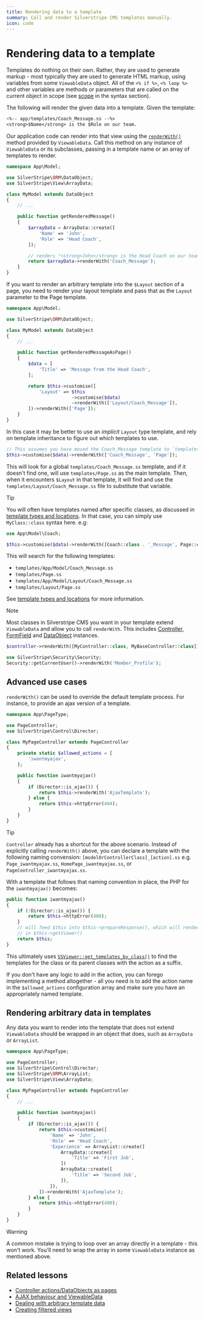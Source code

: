 ```yaml
---
title: Rendering data to a template
summary: Call and render Silverstripe CMS templates manually.
icon: code
---
```


# Rendering data to a template

Templates do nothing on their own. Rather, they are used to generate markup - most typically they are used to generate HTML markup, using variables from some `ViewableData` object.
All of the `<% if %>`, `<% loop %>` and other variables are methods or parameters that are called on the current object in
scope (see [scope](syntax#scope) in the syntax section).

The following will render the given data into a template. Given the template:

```ss
<%-- app/templates/Coach_Message.ss --%>
<strong>$Name</strong> is the $Role on our team.
```

Our application code can render into that view using the [`renderWith()`](api:SilverStripe\View\ViewableData) method provided by `ViewableData`. Call this method on any instance of `ViewableData` or its subclasses, passing in a template name or an array of templates to render.

```php
namespace App\Model;

use SilverStripe\ORM\DataObject;
use SilverStripe\View\ArrayData;

class MyModel extends DataObject
{
    // ...

    public function getRenderedMessage()
    {
        $arrayData = ArrayData::create([
            'Name' => 'John',
            'Role' => 'Head Coach',
        ]);

        // renders "<strong>John</strong> is the Head Coach on our team."
        return $arrayData->renderWith('Coach_Message');
    }
}
```

If you want to render an arbitrary template into the `$Layout` section of a page, you need to render your layout template and pass that as the `Layout` parameter to the Page template.

```php
namespace App\Model;

use SilverStripe\ORM\DataObject;

class MyModel extends DataObject
{
    // ...

    public function getRenderedMessageAsPage()
    {
        $data = [
            'Title' => 'Message from the Head Coach',
        ];

        return $this->customise([
            'Layout' => $this
                        ->customise($data)
                        ->renderWith(['Layout/Coach_Message']),
        ])->renderWith(['Page']);
    }
}
```

In this case it may be better to use an *implicit* `Layout` type template, and rely on template inheritance to figure out which templates to use.

```php
// This assumes you have moved the Coach_Message template to `templates/Layout/Coach_Message.ss`
$this->customise($data)->renderWith(['Coach_Message', 'Page']);
```

This will look for a global `templates/Coach_Message.ss` template, and if it doesn't find one, will use `templates/Page.ss` as the main template. Then, when it encounters `$Layout` in that template, it will find and use the `templates/Layout/Coach_Message.ss` file to substitute that variable.

> [!TIP]
> You will often have templates named after specific classes, as discussed in [template types and locations](template_inheritance/#template-types-and-locations). In that case, you can simply use `MyClass::class` syntax here. e.g:
>
> ```php
> use App\Model\Coach;
>
> $this->customise($data)->renderWith([Coach::class . '_Message', Page::class]);
> ```
>
> This will search for the following templates:
>
> - `templates/App/Model/Coach_Message.ss`
> - `templates/Page.ss`
> - `templates/App/Model/Layout/Coach_Message.ss`
> - `templates/Layout/Page.ss`

See [template types and locations](template_inheritance/#template-types-and-locations) for more information.

> [!NOTE]
> Most classes in Silverstripe CMS you want in your template extend `ViewableData` and allow you to call `renderWith`. This
> includes [Controller](api:SilverStripe\Control\Controller), [FormField](api:SilverStripe\Forms\FormField) and [DataObject](api:SilverStripe\ORM\DataObject) instances.
>
> ```php
> $controller->renderWith([MyController::class, MyBaseController::class]);
>
> use SilverStripe\Security\Security;
> Security::getCurrentUser()->renderWith('Member_Profile');
> ```

## Advanced use cases

`renderWith()` can be used to override the default template process. For instance, to provide an ajax version of a
template.

```php
namespace App\PageType;

use PageController;
use SilverStripe\Control\Director;

class MyPageController extends PageController
{
    private static $allowed_actions = [
        'iwantmyajax',
    ];

    public function iwantmyajax()
    {
        if (Director::is_ajax()) {
            return $this->renderWith('AjaxTemplate');
        } else {
            return $this->httpError(404);
        }
    }
}
```

> [!TIP]
> `Controller` already has a shortcut for the above scenario. Instead of explicitly calling `renderWith()` above, you can declare a template with the following naming convension: `[modelOrControllerClass]_[action].ss` e.g. `Page_iwantmyajax.ss`, `HomePage_iwantmyajax.ss`, or `PageController_iwantmyajax.ss`.
>
> With a template that follows that naming convention in place, the PHP for the `iwantmyajax()` becomes:
>
> ```php
> public function iwantmyajax()
> {
>     if (!Director::is_ajax()) {
>         return $this->httpError(400);
>     }
>     // will feed $this into $this->prepareResponse(), which will render $this using templates defined
>     // in $this->getViewer()
>     return $this;
> }
> ```
>
> This ultimately uses [`SSViewer::get_templates_by_class()`](api::SilverStripe\View\SSViewer::get_templates_by_class()) to find the templates for the class or its parent classes with the action as a suffix.
>
> If you don't have any logic to add in the action, you can forego implementing a method altogether - all you need is to add the action name in the `$allowed_actions` configuration array and make sure you have an appropriately named template.

## Rendering arbitrary data in templates

Any data you want to render into the template that does not extend `ViewableData` should be wrapped in an object that
does, such as `ArrayData` or `ArrayList`.

```php
namespace App\PageType;

use PageController;
use SilverStripe\Control\Director;
use SilverStripe\ORM\ArrayList;
use SilverStripe\View\ArrayData;

class MyPageController extends PageController
{
    // ...

    public function iwantmyajax()
    {
        if (Director::is_ajax()) {
            return $this->customise([
                'Name' => 'John',
                'Role' => 'Head Coach',
                'Experience' => ArrayList::create([
                    ArrayData::create([
                        'Title' => 'First Job',
                    ])
                    ArrayData::create([
                        'Title' => 'Second Job',
                    ]),
                ]),
            ])->renderWith('AjaxTemplate');
        } else {
            return $this->httpError(400);
        }
    }
}
```

> [!WARNING]
> A common mistake is trying to loop over an array directly in a template - this won't work. You'll need to wrap the array in some `ViewableData` instance as mentioned above.

## Related lessons

- [Controller actions/DataObjects as pages](https://www.silverstripe.org/learn/lessons/v4/controller-actions-dataobjects-as-pages-1)
- [AJAX behaviour and ViewableData](https://www.silverstripe.org/learn/lessons/v4/ajax-behaviour-and-viewabledata-1)
- [Dealing with arbitrary template data](https://www.silverstripe.org/learn/lessons/v4/dealing-with-arbitrary-template-data-1)
- [Creating filtered views](https://www.silverstripe.org/learn/lessons/v4/creating-filtered-views-1)
